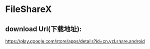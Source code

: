 # FileShareX

## download Url(下载地址):
https://play.google.com/store/apps/details?id=cn.yzl.share.android
